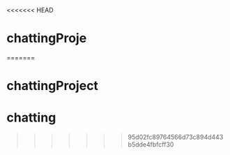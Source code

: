 <<<<<<< HEAD
# chattingProje
=======
# chattingProject
# chatting
>>>>>>> 95d02fc89764566d73c894d443b5dde4fbfcff30
